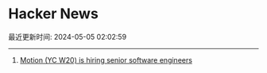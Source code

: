 # Hacker News

最近更新时间: 2024-05-05 02:02:59

--- 
1. [Motion (YC W20) is hiring senior software engineers](https://jobs.ashbyhq.com/motion?utm_source=hn) 
